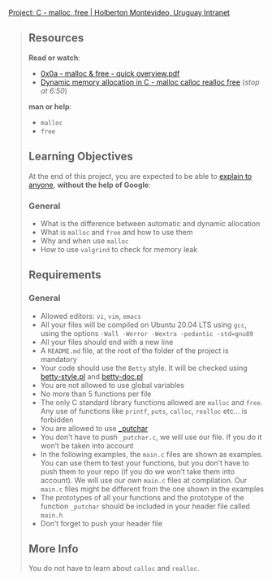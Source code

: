 [Project: C - malloc, free | Holberton Montevideo, Uruguay Intranet](https://intranet.hbtn.io/projects/2161)

> ## Resources
> 
> **Read or watch**:
> 
> -   [0x0a - malloc & free - quick overview.pdf](https://intranet.hbtn.io/rltoken/CAkLzenzeGlx-Vq1slI7Sg "0x0a - malloc & free - quick overview.pdf")
> -   [Dynamic memory allocation in C - malloc calloc realloc free](https://intranet.hbtn.io/rltoken/q_SFo9w6mIBGMJk_1nzbVQ "Dynamic memory allocation in C - malloc calloc realloc free") (_stop at 6:50_)
> 
> **man or help**:
> 
> -   `malloc`
> -   `free`
> 
> ## Learning Objectives
> 
> At the end of this project, you are expected to be able to [explain to anyone](https://intranet.hbtn.io/rltoken/GSBkjrDuNeB9hcLbz3RAjg "explain to anyone"), **without the help of Google**:
> 
> ### General
> 
> -   What is the difference between automatic and dynamic allocation
> -   What is `malloc` and `free` and how to use them
> -   Why and when use `malloc`
> -   How to use `valgrind` to check for memory leak
> 
> ## Requirements
> 
> ### General
> 
> -   Allowed editors: `vi`, `vim`, `emacs`
> -   All your files will be compiled on Ubuntu 20.04 LTS using `gcc`, using the options `-Wall -Werror -Wextra -pedantic -std=gnu89`
> -   All your files should end with a new line
> -   A `README.md` file, at the root of the folder of the project is mandatory
> -   Your code should use the `Betty` style. It will be checked using [betty-style.pl](https://github.com/holbertonschool/Betty/blob/master/betty-style.pl "betty-style.pl") and [betty-doc.pl](https://github.com/holbertonschool/Betty/blob/master/betty-doc.pl "betty-doc.pl")
> -   You are not allowed to use global variables
> -   No more than 5 functions per file
> -   The only C standard library functions allowed are `malloc` and `free`. Any use of functions like `printf`, `puts`, `calloc`, `realloc` etc… is forbidden
> -   You are allowed to use [\_putchar](https://github.com/holbertonschool/_putchar.c/blob/master/_putchar.c "_putchar")
> -   You don’t have to push `_putchar.c`, we will use our file. If you do it won’t be taken into account
> -   In the following examples, the `main.c` files are shown as examples. You can use them to test your functions, but you don’t have to push them to your repo (if you do we won’t take them into account). We will use our own `main.c` files at compilation. Our `main.c` files might be different from the one shown in the examples
> -   The prototypes of all your functions and the prototype of the function `_putchar` should be included in your header file called `main.h`
> -   Don’t forget to push your header file
> 
> ## More Info
> 
> You do not have to learn about `calloc` and `realloc`.
